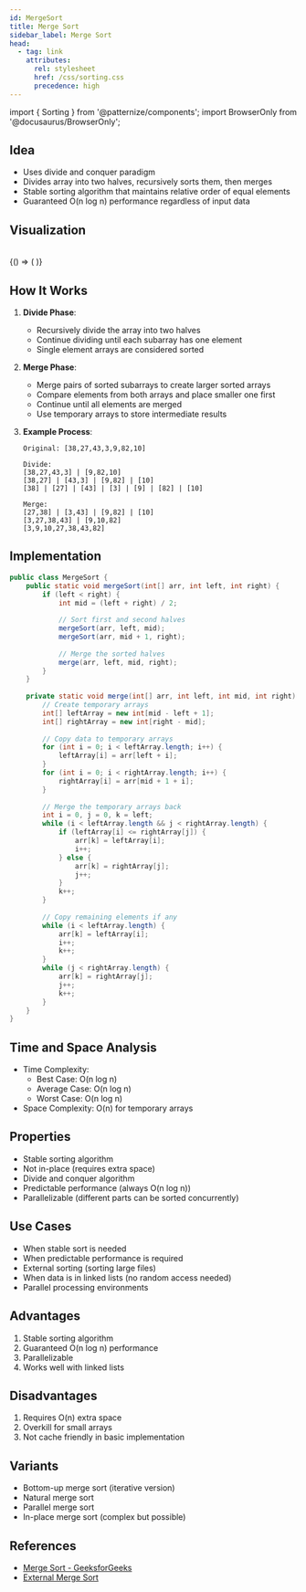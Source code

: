 ```yaml
---
id: MergeSort
title: Merge Sort
sidebar_label: Merge Sort
head:
  - tag: link
    attributes:
      rel: stylesheet
      href: /css/sorting.css
      precedence: high
---
```


import { Sorting } from '@patternize/components';
import BrowserOnly from '@docusaurus/BrowserOnly';

## Idea
- Uses divide and conquer paradigm
- Divides array into two halves, recursively sorts them, then merges
- Stable sorting algorithm that maintains relative order of equal elements
- Guaranteed O(n log n) performance regardless of input data

## Visualization

<br/>
<BrowserOnly>
{() => (
  <Sorting
    data={[
    [6,3,8,1,5,2,7],     // Initial array
    [6,3,8,1,5,2,7],     // After first division
    [6,3,8,1,5,2,7],     // Divide left half
    [6,3,8,1,5,2,7],     // Divide further left
    [3,6,8,1,5,2,7],     // First merge
    [3,6,1,8,5,2,7],     // Divide right part of left half
    [3,6,1,8,5,2,7],     // Second merge
    [1,3,6,8,5,2,7],     // Merge left halves
    [1,3,6,8,2,5,7],     // Merge part of right half
    [1,3,6,8,2,5,7],     // Merge right halves
    [1,2,3,5,6,7,8]      // Final merged array
    ]}
    steps={[
    'Initial array',
    'Divide into [6,3,8,1] and [5,2,7]',
    'Divide left: [6,3] and [8,1]',
    'Divide further: [6] and [3]',
    'Merge: [3,6] (sorted pair)',
    'Divide right: [8] and [1]',
    'Merge: [1,8] (sorted pair)',
    'Merge left halves: [1,3,6,8]',
    'Divide right half: [5,2] and [7]',
    'Merge right halves: [2,5,7]',
    'Final merge: [1,2,3,5,6,7,8]'
    ]}
  />
)}
</BrowserOnly>

## How It Works

1. **Divide Phase**:
   - Recursively divide the array into two halves
   - Continue dividing until each subarray has one element
   - Single element arrays are considered sorted

2. **Merge Phase**:
   - Merge pairs of sorted subarrays to create larger sorted arrays
   - Compare elements from both arrays and place smaller one first
   - Continue until all elements are merged
   - Use temporary arrays to store intermediate results

3. **Example Process**:
   ```
   Original: [38,27,43,3,9,82,10]
   
   Divide:
   [38,27,43,3] | [9,82,10]
   [38,27] | [43,3] | [9,82] | [10]
   [38] | [27] | [43] | [3] | [9] | [82] | [10]
   
   Merge:
   [27,38] | [3,43] | [9,82] | [10]
   [3,27,38,43] | [9,10,82]
   [3,9,10,27,38,43,82]
   ```

## Implementation
```java
public class MergeSort {
    public static void mergeSort(int[] arr, int left, int right) {
        if (left < right) {
            int mid = (left + right) / 2;
            
            // Sort first and second halves
            mergeSort(arr, left, mid);
            mergeSort(arr, mid + 1, right);
            
            // Merge the sorted halves
            merge(arr, left, mid, right);
        }
    }
    
    private static void merge(int[] arr, int left, int mid, int right) {
        // Create temporary arrays
        int[] leftArray = new int[mid - left + 1];
        int[] rightArray = new int[right - mid];
        
        // Copy data to temporary arrays
        for (int i = 0; i < leftArray.length; i++) {
            leftArray[i] = arr[left + i];
        }
        for (int i = 0; i < rightArray.length; i++) {
            rightArray[i] = arr[mid + 1 + i];
        }
        
        // Merge the temporary arrays back
        int i = 0, j = 0, k = left;
        while (i < leftArray.length && j < rightArray.length) {
            if (leftArray[i] <= rightArray[j]) {
                arr[k] = leftArray[i];
                i++;
            } else {
                arr[k] = rightArray[j];
                j++;
            }
            k++;
        }
        
        // Copy remaining elements if any
        while (i < leftArray.length) {
            arr[k] = leftArray[i];
            i++;
            k++;
        }
        while (j < rightArray.length) {
            arr[k] = rightArray[j];
            j++;
            k++;
        }
    }
}
```

## Time and Space Analysis
- Time Complexity:
  - Best Case: O(n log n)
  - Average Case: O(n log n)
  - Worst Case: O(n log n)
- Space Complexity: O(n) for temporary arrays

## Properties
- Stable sorting algorithm
- Not in-place (requires extra space)
- Divide and conquer algorithm
- Predictable performance (always O(n log n))
- Parallelizable (different parts can be sorted concurrently)

## Use Cases
- When stable sort is needed
- When predictable performance is required
- External sorting (sorting large files)
- When data is in linked lists (no random access needed)
- Parallel processing environments

## Advantages
1. Stable sorting algorithm
2. Guaranteed O(n log n) performance
3. Parallelizable
4. Works well with linked lists

## Disadvantages
1. Requires O(n) extra space
2. Overkill for small arrays
3. Not cache friendly in basic implementation

## Variants
- Bottom-up merge sort (iterative version)
- Natural merge sort
- Parallel merge sort
- In-place merge sort (complex but possible)

## References
- [Merge Sort - GeeksforGeeks](https://www.geeksforgeeks.org/merge-sort/)
- [External Merge Sort](https://en.wikipedia.org/wiki/External_sorting)


